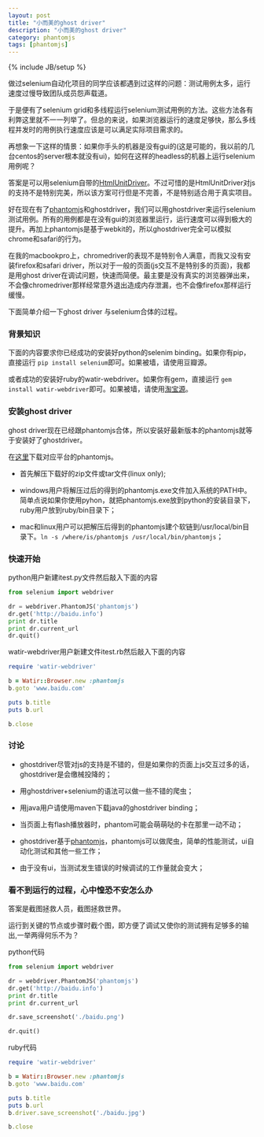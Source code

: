 ```yaml
---
layout: post
title: "小而美的ghost driver"
description: "小而美的ghost driver"
category: phantomjs
tags: [phantomjs]
---
```

{% include JB/setup %}

做过selenium自动化项目的同学应该都遇到过这样的问题：测试用例太多，运行速度过慢导致团队成员怨声载道。

于是便有了selenium grid和多线程运行selenium测试用例的方法。这些方法各有利弊这里就不一一列举了。但总的来说，如果浏览器运行的速度足够快，那么多线程并发时的用例执行速度应该是可以满足实际项目需求的。

再想象一下这样的情景：如果你手头的机器是没有gui的(这是可能的，我以前的几台centos的server根本就没有ui)，如何在这样的headless的机器上运行selenium用例呢？

答案是可以用selenium自带的[HtmlUnitDriver](https://code.google.com/p/selenium/wiki/HtmlUnitDriver)。不过可惜的是HtmlUnitDriver对js的支持不是特别完美，所以该方案可行但是不完善，不是特别适合用于真实项目。

好在现在有了[phantomjs](http://phantomjs.org/)和ghostdriver，我们可以用ghostdriver来运行selenium测试用例。所有的用例都是在没有gui的浏览器里运行，运行速度可以得到极大的提升。再加上phantomjs是基于webkit的，所以ghostdriver完全可以模拟chrome和safari的行为。

在我的macbookpro上，chromedriver的表现不是特别令人满意，而我又没有安装firefox和safari driver，所以对于一般的页面(js交互不是特别多的页面)，我都是用ghost driver在调试问题，快速而简便。最主要是没有真实的浏览器弹出来，不会像chromedriver那样经常意外退出造成内存泄漏，也不会像firefox那样运行缓慢。

下面简单介绍一下ghost driver 与selenium合体的过程。

### 背景知识

下面的内容要求你已经成功的安装好python的selenim binding。如果你有pip，直接运行 ```pip install selenium```即可。如果被墙，请使用豆瓣源。

或者成功的安装好ruby的watir-webdriver。如果你有gem，直接运行 ```gem install watir-webdriver```即可。如果被墙，请使用[淘宝源](http://ruby.taobao.org)。

### 安装ghost driver

ghost driver现在已经跟phantomjs合体，所以安装好最新版本的phantomjs就等于安装好了ghostdriver。

在[这里](http://phantomjs.org/download.html)下载对应平台的phantomjs。

* 首先解压下载好的zip文件或tar文件(linux only);

* windows用户将解压过后的得到的phantomjs.exe文件加入系统的PATH中。简单点说如果你使用pyhon，就把phantomjs.exe放到python的安装目录下，ruby用户放到ruby/bin目录下；

* mac和linux用户可以把解压后得到的phantomjs建个软链到/usr/local/bin目录下。```ln -s /where/is/phantomjs /usr/local/bin/phantomjs```；

### 快速开始 

python用户新建itest.py文件然后敲入下面的内容

```python
from selenium import webdriver

dr = webdriver.PhantomJS('phantomjs')
dr.get('http://baidu.info')
print dr.title
print dr.current_url
dr.quit()
```

watir-webdriver用户新建文件itest.rb然后敲入下面的内容

```ruby
require 'watir-webdriver'

b = Watir::Browser.new :phantomjs
b.goto 'www.baidu.com'

puts b.title
puts b.url

b.close
```

### 讨论

* ghostdriver尽管对js的支持是不错的，但是如果你的页面上js交互过多的话，ghostdriver是会缴械投降的；

* 用ghostdriver+selenium的语法可以做一些不错的爬虫；

* 用java用户请使用maven下载java的ghostdriver binding；

* 当页面上有flash播放器时，phantom可能会萌萌哒的卡在那里一动不动；

* ghostdriver基于[phantomjs](http://phantomjs.org/)，phantomjs可以做爬虫，简单的性能测试，ui自动化测试和其他一些工作； 

* 由于没有ui，当测试发生错误的时候调试的工作量就会变大；

### 看不到运行的过程，心中惶恐不安怎么办

答案是截图拯救人员，截图拯救世界。

运行到关键的节点或步骤时截个图，即方便了调试又使你的测试拥有足够多的输出,一举两得何乐不为？

python代码

```python
from selenium import webdriver

dr = webdriver.PhantomJS('phantomjs')
dr.get('http://baidu.info')
print dr.title
print dr.current_url

dr.save_screenshot('./baidu.png')

dr.quit()

```

ruby代码

```ruby
require 'watir-webdriver'

b = Watir::Browser.new :phantomjs
b.goto 'www.baidu.com'

puts b.title
puts b.url
b.driver.save_screenshot('./baidu.jpg')

b.close
```
